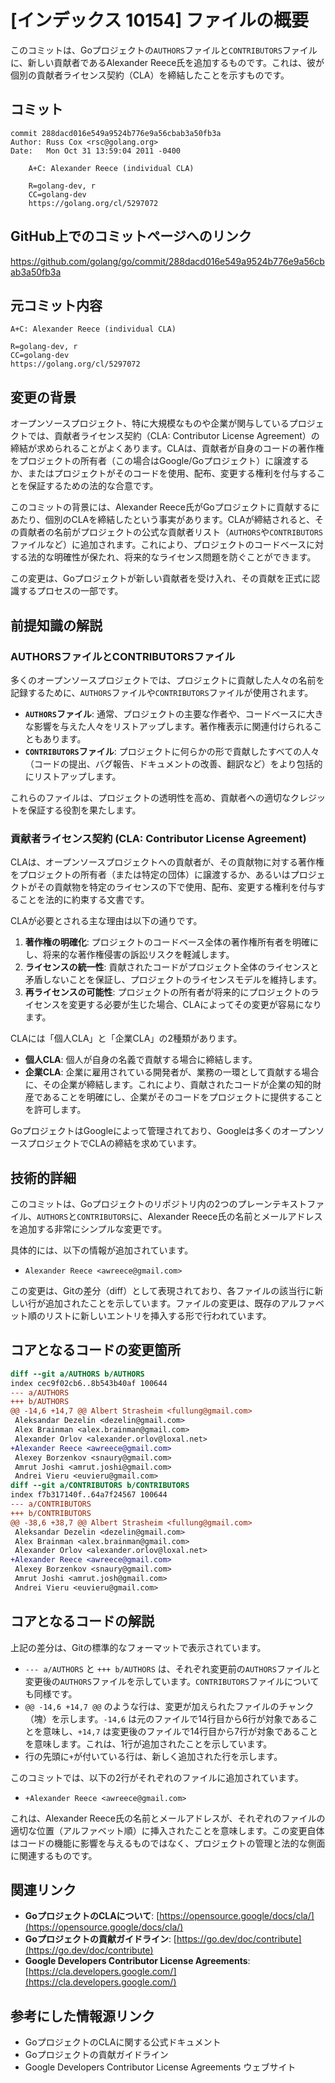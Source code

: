 # [インデックス 10154] ファイルの概要

このコミットは、Goプロジェクトの`AUTHORS`ファイルと`CONTRIBUTORS`ファイルに、新しい貢献者であるAlexander Reece氏を追加するものです。これは、彼が個別の貢献者ライセンス契約（CLA）を締結したことを示すものです。

## コミット

```
commit 288dacd016e549a9524b776e9a56cbab3a50fb3a
Author: Russ Cox <rsc@golang.org>
Date:   Mon Oct 31 13:59:04 2011 -0400

    A+C: Alexander Reece (individual CLA)
    
    R=golang-dev, r
    CC=golang-dev
    https://golang.org/cl/5297072
```

## GitHub上でのコミットページへのリンク

https://github.com/golang/go/commit/288dacd016e549a9524b776e9a56cbab3a50fb3a

## 元コミット内容

```
A+C: Alexander Reece (individual CLA)

R=golang-dev, r
CC=golang-dev
https://golang.org/cl/5297072
```

## 変更の背景

オープンソースプロジェクト、特に大規模なものや企業が関与しているプロジェクトでは、貢献者ライセンス契約（CLA: Contributor License Agreement）の締結が求められることがよくあります。CLAは、貢献者が自身のコードの著作権をプロジェクトの所有者（この場合はGoogle/Goプロジェクト）に譲渡するか、またはプロジェクトがそのコードを使用、配布、変更する権利を付与することを保証するための法的な合意です。

このコミットの背景には、Alexander Reece氏がGoプロジェクトに貢献するにあたり、個別のCLAを締結したという事実があります。CLAが締結されると、その貢献者の名前がプロジェクトの公式な貢献者リスト（`AUTHORS`や`CONTRIBUTORS`ファイルなど）に追加されます。これにより、プロジェクトのコードベースに対する法的な明確性が保たれ、将来的なライセンス問題を防ぐことができます。

この変更は、Goプロジェクトが新しい貢献者を受け入れ、その貢献を正式に認識するプロセスの一部です。

## 前提知識の解説

### AUTHORSファイルとCONTRIBUTORSファイル

多くのオープンソースプロジェクトでは、プロジェクトに貢献した人々の名前を記録するために、`AUTHORS`ファイルや`CONTRIBUTORS`ファイルが使用されます。

*   **`AUTHORS`ファイル**: 通常、プロジェクトの主要な作者や、コードベースに大きな影響を与えた人々をリストアップします。著作権表示に関連付けられることもあります。
*   **`CONTRIBUTORS`ファイル**: プロジェクトに何らかの形で貢献したすべての人々（コードの提出、バグ報告、ドキュメントの改善、翻訳など）をより包括的にリストアップします。

これらのファイルは、プロジェクトの透明性を高め、貢献者への適切なクレジットを保証する役割を果たします。

### 貢献者ライセンス契約 (CLA: Contributor License Agreement)

CLAは、オープンソースプロジェクトへの貢献者が、その貢献物に対する著作権をプロジェクトの所有者（または特定の団体）に譲渡するか、あるいはプロジェクトがその貢献物を特定のライセンスの下で使用、配布、変更する権利を付与することを法的に約束する文書です。

CLAが必要とされる主な理由は以下の通りです。

1.  **著作権の明確化**: プロジェクトのコードベース全体の著作権所有者を明確にし、将来的な著作権侵害の訴訟リスクを軽減します。
2.  **ライセンスの統一性**: 貢献されたコードがプロジェクト全体のライセンスと矛盾しないことを保証し、プロジェクトのライセンスモデルを維持します。
3.  **再ライセンスの可能性**: プロジェクトの所有者が将来的にプロジェクトのライセンスを変更する必要が生じた場合、CLAによってその変更が容易になります。

CLAには「個人CLA」と「企業CLA」の2種類があります。

*   **個人CLA**: 個人が自身の名義で貢献する場合に締結します。
*   **企業CLA**: 企業に雇用されている開発者が、業務の一環として貢献する場合に、その企業が締結します。これにより、貢献されたコードが企業の知的財産であることを明確にし、企業がそのコードをプロジェクトに提供することを許可します。

GoプロジェクトはGoogleによって管理されており、Googleは多くのオープンソースプロジェクトでCLAの締結を求めています。

## 技術的詳細

このコミットは、Goプロジェクトのリポジトリ内の2つのプレーンテキストファイル、`AUTHORS`と`CONTRIBUTORS`に、Alexander Reece氏の名前とメールアドレスを追加する非常にシンプルな変更です。

具体的には、以下の情報が追加されています。

*   `Alexander Reece <awreece@gmail.com>`

この変更は、Gitの差分（diff）として表現されており、各ファイルの該当行に新しい行が追加されたことを示しています。ファイルの変更は、既存のアルファベット順のリストに新しいエントリを挿入する形で行われています。

## コアとなるコードの変更箇所

```diff
diff --git a/AUTHORS b/AUTHORS
index cec9f02cb6..8b543b40af 100644
--- a/AUTHORS
+++ b/AUTHORS
@@ -14,6 +14,7 @@ Albert Strasheim <fullung@gmail.com>
 Aleksandar Dezelin <dezelin@gmail.com>
 Alex Brainman <alex.brainman@gmail.com>
 Alexander Orlov <alexander.orlov@loxal.net>
+Alexander Reece <awreece@gmail.com>
 Alexey Borzenkov <snaury@gmail.com>
 Amrut Joshi <amrut.joshi@gmail.com>
 Andrei Vieru <euvieru@gmail.com>
diff --git a/CONTRIBUTORS b/CONTRIBUTORS
index f7b317140f..64a7f24567 100644
--- a/CONTRIBUTORS
+++ b/CONTRIBUTORS
@@ -38,6 +38,7 @@ Albert Strasheim <fullung@gmail.com>
 Aleksandar Dezelin <dezelin@gmail.com>
 Alex Brainman <alex.brainman@gmail.com>
 Alexander Orlov <alexander.orlov@loxal.net>
+Alexander Reece <awreece@gmail.com>
 Alexey Borzenkov <snaury@gmail.com>
 Amrut Joshi <amrut.josh@gmail.com>
 Andrei Vieru <euvieru@gmail.com>
```

## コアとなるコードの解説

上記の差分は、Gitの標準的なフォーマットで表示されています。

*   `--- a/AUTHORS` と `+++ b/AUTHORS` は、それぞれ変更前の`AUTHORS`ファイルと変更後の`AUTHORS`ファイルを示しています。`CONTRIBUTORS`ファイルについても同様です。
*   `@@ -14,6 +14,7 @@` のような行は、変更が加えられたファイルのチャンク（塊）を示します。`-14,6` は元のファイルで14行目から6行が対象であることを意味し、`+14,7` は変更後のファイルで14行目から7行が対象であることを意味します。これは、1行が追加されたことを示しています。
*   行の先頭に`+`が付いている行は、新しく追加された行を示します。

このコミットでは、以下の2行がそれぞれのファイルに追加されています。

*   `+Alexander Reece <awreece@gmail.com>`

これは、Alexander Reece氏の名前とメールアドレスが、それぞれのファイルの適切な位置（アルファベット順）に挿入されたことを意味します。この変更自体はコードの機能に影響を与えるものではなく、プロジェクトの管理と法的な側面に関連するものです。

## 関連リンク

*   **GoプロジェクトのCLAについて**: [https://opensource.google/docs/cla/](https://opensource.google/docs/cla/)
*   **Goプロジェクトの貢献ガイドライン**: [https://go.dev/doc/contribute](https://go.dev/doc/contribute)
*   **Google Developers Contributor License Agreements**: [https://cla.developers.google.com/](https://cla.developers.google.com/)

## 参考にした情報源リンク

*   GoプロジェクトのCLAに関する公式ドキュメント
*   Goプロジェクトの貢献ガイドライン
*   Google Developers Contributor License Agreements ウェブサイト
